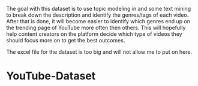 The goal with this dataset is to use topic modeling in and some text mining to break down the description and identify the genres/tags of each video. After that is done, it will become easier to identify which genres end up on the trending page of YouTube more often then others. This will hopefully help content creators on the platform decide which type of videos they should focus more on to get the best outcomes.

The excel file for the dataset is too big and will not allow me to put on here.

# YouTube-Dataset

